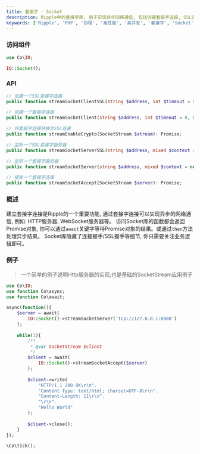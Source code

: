 ```yaml
---
title: 套接字 - Socket
description: Ripple中的套接字库, 用于实现异步网络通信, 包括创建套接字连接, SSL连接等。
keywords: ['Ripple', 'PHP', '协程', '高性能', '高并发', '套接字', 'Socket', 'SSL']
---
```


### 访问组件

```php
use Co\IO;

IO::Socket();
```

### API

```php
// 创建一个SSL套接字连接
public function streamSocketClientSSL(string $address, int $timeout = 0, mixed $context = null): Promise;

// 创建一个套接字连接
public function streamSocketClient(string $address, int $timeout = 0, mixed $context = null): Promise;

// 将套接字连接转换为SSL连接
public function streamEnableCrypto(SocketStream $stream): Promise;

// 监听一个SSL套接字服务器
public function streamSocketServerSSL(string $address, mixed $context = null): Promise;

// 监听一个套接字服务器
public function streamSocketServer(string $address, mixed $context = null): Promise;

// 接受一个套接字连接
public function streamSocketAccept(SocketStream $server): Promise;
```

### 概述

建立套接字连接是Ripple的一个重要功能, 通过套接字连接可以实现异步的网络通信, 例如: HTTP服务器, WebSocket服务器等。
访问Socket库的函数都会返回Promise对象, 你可以通过`await`关键字等待Promise对象的结果。或通过`then`方法处理异步结果。
Socket库隐藏了连接握手/SSL握手等细节, 你只需要关注业务逻辑即可。

### 例子

> 一个简单的例子说明Http服务器的实现,也是基础的SocketStream应用例子

```php
use Co\IO;
use function Co\async;
use function Co\await;

async(function(){
    $server = await(
        IO::Socket()->streamSocketServer('tcp://127.0.0.1:8008')
    );
    
    while(1){
        /**
         * @var SocketStream $client
         */
        $client = await(
            IO::Socket()->streamSocketAccept($server)
        );
        
        $client->write(
            "HTTP/1.1 200 OK\r\n".
            "Content-Type: text/html; charset=UTF-8\r\n".
            "Content-Length: 11\r\n".
            "\r\n".
            "Hello World"
        );
        
        $client->close();
    }
});

\Co\tick();
```

